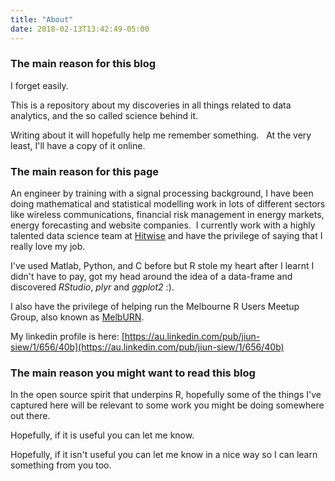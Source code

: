 ```yaml
---
title: "About"
date: 2018-02-13T13:42:49-05:00
---
```


### The main reason for this blog
I forget easily.  

This is a repository about my discoveries in all things related to data analytics, and the 
so called science behind it.

Writing about it will hopefully help me remember something.  
At the very least, I'll have a copy of it online.

### The main reason for this page

An engineer by training with a signal processing background, I have been doing 
mathematical and statistical modelling work in lots of different sectors like 
wireless communications, financial risk management in energy markets, energy forecasting 
and website companies.  I currently work with a highly talented data science team at 
[Hitwise](http://connexity.com/hitwise/) and have the privilege of saying that I really 
love my job.

I've used Matlab, Python, and C before but R stole my heart after I learnt I didn't have 
to pay, got my head around the idea of a data-frame and discovered *RStudio*, *plyr* and 
*ggplot2* :).

I also have the privilege of helping run the Melbourne R Users Meetup Group, also known 
as [MelbURN](http://www.meetup.com/MelbURN-Melbourne-Users-of-R-Network/).

My linkedin profile is here:
[https://au.linkedin.com/pub/jiun-siew/1/656/40b](https://au.linkedin.com/pub/jiun-siew/1/656/40b)

### The main reason you might want to read this blog

In the open source spirit that underpins R, hopefully some of the things I've captured 
here will be relevant to some work you might be doing somewhere out there.  

Hopefully, if it is useful you can let me know.  

Hopefully, if it isn't useful you can let me know in a nice way so I can learn something 
from you too.